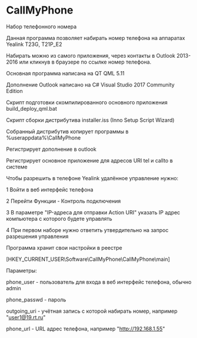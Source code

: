# CallMyPhone
Набор телефонного номера

Данная программа позволяет набирать номер телефона на аппаратах Yealink T23G, T21P_E2

Набирать можно из самого приложения, через контакты в Outlook 2013-2016 или кликнув в браузере по ссылке номер телефона.


Основная программа написана на QT QML 5.11

Дополнение Outlook написано на C# Visual Studio 2017 Community Edition

Скрипт подготовки скомпилированного основного приложения build_deploy_qml.bat

Скрипт сборки дистрибутива installer.iss (Inno Setup Script Wizard)

Собранный дистрибутив копирует программы в %userappdata%\CallMyPhone

Регистрирует дополнение в outlook

Регистрирует основное приложение для адресов URI tel и callto в системе

Чтобы разрешить в телефоне Yealink удалённое управление нужно:

1 Войти в веб интерфейс телефона

2 Перейти Функции - Контроль подключения

3 В параметре "IP-адреса для отправки Action URI" указать IP адрес компьютера с которого будете управлять

4 При первом наборе нужно ответить утвердительно на запрос разрешения управления

Программа хранит свои настройки в реестре

[HKEY_CURRENT_USER\Software\CallMyPhone\CallMyPhone\main]

Параметры:

phone_user - пользователь для входа в веб интерфейс телефона, обычно admin

phone_passwd - пароль

outgoing_uri - учётная запись с которой набирать номер, например "user1@19.rt.ru"

phone_url - URL адрес телефона, например "http://192.168.1.55"
